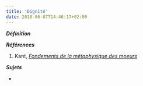 ```yaml
---
title: 'Dignité'
date: 2018-06-07T14:46:17+02:00
---
```


***Définition*** 

>

***Références***

1. Kant, <u>*Fondements de la métaphysique des moeurs*</u>

***Sujets***

- 
